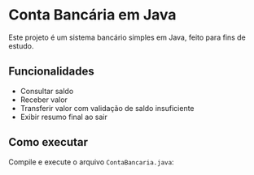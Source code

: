 # Conta Bancária em Java

Este projeto é um sistema bancário simples em Java, feito para fins de estudo.

## Funcionalidades
- Consultar saldo
- Receber valor
- Transferir valor com validação de saldo insuficiente
- Exibir resumo final ao sair

## Como executar
Compile e execute o arquivo `ContaBancaria.java`:
